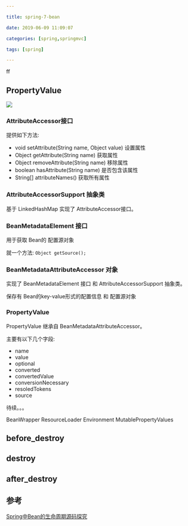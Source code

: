```yaml
---

title: spring-7-bean

date: 2019-06-09 11:09:07

categories: [spring,springmvc]

tags: [spring]

---
```



ff


<!--more-->

## PropertyValue

![](/images/spring-7-bean/PropertyValue.png)

### AttributeAccessor接口

提供如下方法:

- void setAttribute(String name, Object value) 设置属性
- Object getAttribute(String name) 获取属性
- Object removeAttribute(String name) 移除属性
- boolean hasAttribute(String name) 是否包含该属性
- String[] attributeNames() 获取所有属性

### AttributeAccessorSupport 抽象类

基于 LinkedHashMap 实现了 AttributeAccessor接口。

### BeanMetadataElement 接口

用于获取 Bean的 配置源对象

就一个方法: `Object getSource();`

### BeanMetadataAttributeAccessor 对象

实现了 BeanMetadataElement 接口 和 AttributeAccessorSupport 抽象类。

保存有 Bean的key-value形式的配置信息 和 配置源对象

### PropertyValue 
PropertyValue 继承自 BeanMetadataAttributeAccessor。

主要有以下几个字段:

- name
- value
- optional
- converted
- convertedValue
- conversionNecessary
- resoledTokens
- source



待续。。。



BeanWrapper
ResourceLoader
Environment
MutablePropertyValues



## before_destroy


## destroy


## after_destroy

## 参考

[Spring中Bean的生命周期源码探究](https://www.jianshu.com/p/0c8a1b5e3808)